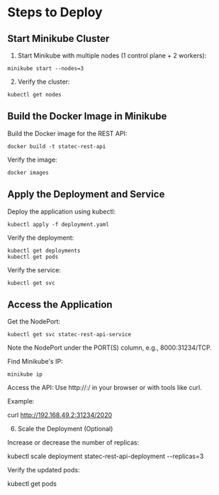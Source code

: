 # Steps to Deploy

## Start Minikube Cluster

1. Start Minikube with multiple nodes (1 control plane + 2 workers):

```
minikube start --nodes=3
```

2. Verify the cluster:

```
kubectl get nodes
```

## Build the Docker Image in Minikube


Build the Docker image for the REST API:

```
docker build -t statec-rest-api
```

Verify the image:

```
docker images
```

## Apply the Deployment and Service

Deploy the application using kubectl:

```
kubectl apply -f deployment.yaml
```

Verify the deployment:

```
kubectl get deployments
kubectl get pods
```
Verify the service:

```
kubectl get svc
```

## Access the Application

Get the NodePort:

```
kubectl get svc statec-rest-api-service
```
Note the NodePort under the PORT(S) column, e.g., 8000:31234/TCP.

Find Minikube's IP:

```
minikube ip
```
Access the API: Use http://<minikube-ip>:<NodePort>/<YEAR> in your browser or with tools like curl.

Example:

curl http://192.168.49.2:31234/2020

6. Scale the Deployment (Optional)

Increase or decrease the number of replicas:

kubectl scale deployment statec-rest-api-deployment --replicas=3

Verify the updated pods:

kubectl get pods


